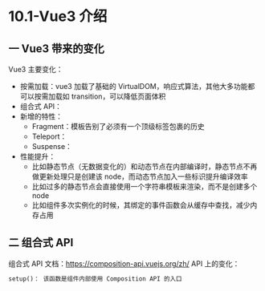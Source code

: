 # 10.1-Vue3 介绍

## 一 Vue3 带来的变化

Vue3 主要变化：

- 按需加载：vue3 加载了基础的 VirtualDOM，响应式算法，其他大多功能都可以按需加载如 transition，可以降低页面体积
- 组合式 API：
- 新增的特性：
  - Fragment：模板告别了必须有一个顶级标签包裹的历史
  - Teleport：
  - Suspense：
- 性能提升：
  - 比如静态节点（无数据变化的）和动态节点在内部编译时，静态节点不再做更新处理只是创建该 node，而动态节点加入一些标识提升编译效率
  - 比如过多的静态节点会直接使用一个字符串模板来渲染，而不是创建多个 node
  - 比如组件多次实例化的时候，其绑定的事件函数会从缓存中查找，减少内存占用

## 二 组合式 API

组合式 API 文档：<https://composition-api.vuejs.org/zh/>
API 上的变化：

```txt
setup()： 该函数是组件内部使用 Composition API 的入口
```
